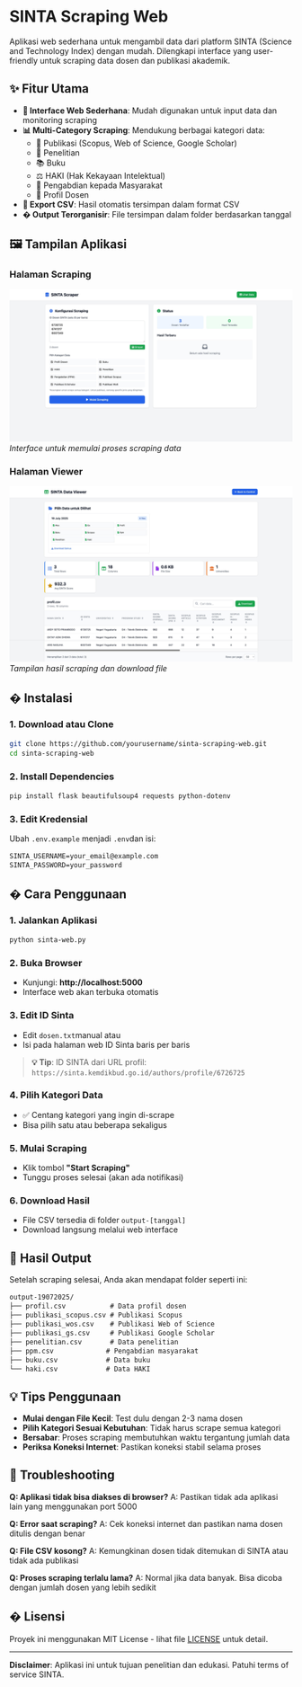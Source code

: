 # SINTA Scraping Web

Aplikasi web sederhana untuk mengambil data dari platform SINTA (Science and Technology Index) dengan mudah. Dilengkapi interface yang user-friendly untuk scraping data dosen dan publikasi akademik.

## ✨ Fitur Utama

- **🎯 Interface Web Sederhana**: Mudah digunakan untuk input data dan monitoring scraping
- **📊 Multi-Category Scraping**: Mendukung berbagai kategori data:
  - 📖 Publikasi (Scopus, Web of Science, Google Scholar)
  - 🔬 Penelitian
  - 📚 Buku
  - ⚖️ HAKI (Hak Kekayaan Intelektual)
  - 🤝 Pengabdian kepada Masyarakat
  - 👤 Profil Dosen
- **💾 Export CSV**: Hasil otomatis tersimpan dalam format CSV
- **� Output Terorganisir**: File tersimpan dalam folder berdasarkan tanggal

## 🖼️ Tampilan Aplikasi

### Halaman Scraping
![Scraping Page](./images/scrap_page.jpeg)
*Interface untuk memulai proses scraping data*

### Halaman Viewer
![Viewer Page](./images/viewer_page.jpeg)
*Tampilan hasil scraping dan download file*

## �️ Instalasi

### 1. Download atau Clone
```bash
git clone https://github.com/yourusername/sinta-scraping-web.git
cd sinta-scraping-web
```

### 2. Install Dependencies
```bash
pip install flask beautifulsoup4 requests python-dotenv
```

### 3. Edit Kredensial
Ubah `.env.example` menjadi `.env`dan isi:
```
SINTA_USERNAME=your_email@example.com
SINTA_PASSWORD=your_password
```

## � Cara Penggunaan

### 1. Jalankan Aplikasi
```bash
python sinta-web.py
```

### 2. Buka Browser
- Kunjungi: **http://localhost:5000**
- Interface web akan terbuka otomatis

### 3. Edit ID Sinta
- Edit `dosen.txt`manual atau
- Isi pada halaman web ID Sinta baris per baris
> **💡 Tip**: ID SINTA dari URL profil: `https://sinta.kemdikbud.go.id/authors/profile/6726725`

### 4. Pilih Kategori Data
- ✅ Centang kategori yang ingin di-scrape
- Bisa pilih satu atau beberapa sekaligus

### 5. Mulai Scraping
- Klik tombol **"Start Scraping"**
- Tunggu proses selesai (akan ada notifikasi)

### 6. Download Hasil
- File CSV tersedia di folder `output-[tanggal]`
- Download langsung melalui web interface

## 📁 Hasil Output

Setelah scraping selesai, Anda akan mendapat folder seperti ini:

```
output-19072025/
├── profil.csv           # Data profil dosen
├── publikasi_scopus.csv # Publikasi Scopus
├── publikasi_wos.csv    # Publikasi Web of Science
├── publikasi_gs.csv     # Publikasi Google Scholar
├── penelitian.csv       # Data penelitian
├── ppm.csv             # Pengabdian masyarakat
├── buku.csv            # Data buku
└── haki.csv            # Data HAKI
```

## 💡 Tips Penggunaan

- **Mulai dengan File Kecil**: Test dulu dengan 2-3 nama dosen
- **Pilih Kategori Sesuai Kebutuhan**: Tidak harus scrape semua kategori
- **Bersabar**: Proses scraping membutuhkan waktu tergantung jumlah data
- **Periksa Koneksi Internet**: Pastikan koneksi stabil selama proses

## 🔧 Troubleshooting

**Q: Aplikasi tidak bisa diakses di browser?**
A: Pastikan tidak ada aplikasi lain yang menggunakan port 5000

**Q: Error saat scraping?**
A: Cek koneksi internet dan pastikan nama dosen ditulis dengan benar

**Q: File CSV kosong?**
A: Kemungkinan dosen tidak ditemukan di SINTA atau tidak ada publikasi

**Q: Proses scraping terlalu lama?**
A: Normal jika data banyak. Bisa dicoba dengan jumlah dosen yang lebih sedikit

## � Lisensi

Proyek ini menggunakan MIT License - lihat file [LICENSE](LICENSE) untuk detail.

---

**Disclaimer**: Aplikasi ini untuk tujuan penelitian dan edukasi. Patuhi terms of service SINTA.
